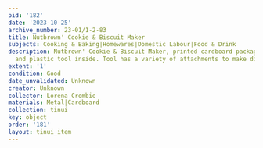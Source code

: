 ```yaml
---
pid: '182'
date: '2023-10-25'
archive_number: 23-01/1-2-83
title: Nutbrown' Cookie & Biscuit Maker
subjects: Cooking & Baking|Homewares|Domestic Labour|Food & Drink
description: Nutbrown' Cookie & Biscuit Maker, printed cardboard packaging with metal
  and plastic tool inside. Tool has a variety of attachments to make different biscuits.
extent: '1'
condition: Good
date_unvalidated: Unknown
creator: Unknown
collector: Lorena Crombie
materials: Metal|Cardboard
collection: tinui
key: object
order: '181'
layout: tinui_item
---
```

